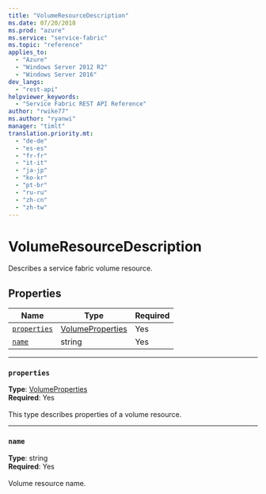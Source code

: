 ```yaml
---
title: "VolumeResourceDescription"
ms.date: 07/20/2018
ms.prod: "azure"
ms.service: "service-fabric"
ms.topic: "reference"
applies_to: 
  - "Azure"
  - "Windows Server 2012 R2"
  - "Windows Server 2016"
dev_langs: 
  - "rest-api"
helpviewer_keywords: 
  - "Service Fabric REST API Reference"
author: "rwike77"
ms.author: "ryanwi"
manager: "timlt"
translation.priority.mt: 
  - "de-de"
  - "es-es"
  - "fr-fr"
  - "it-it"
  - "ja-jp"
  - "ko-kr"
  - "pt-br"
  - "ru-ru"
  - "zh-cn"
  - "zh-tw"
---
```

# VolumeResourceDescription

Describes a service fabric volume resource.

## Properties
| Name | Type | Required |
| --- | --- | --- |
| [`properties`](#properties) | [VolumeProperties](sfclient-v63-model-volumeproperties.md) | Yes |
| [`name`](#name) | string | Yes |

____
### `properties`
__Type__: [VolumeProperties](sfclient-v63-model-volumeproperties.md) <br/>
__Required__: Yes<br/>
<br/>
This type describes properties of a volume resource.

____
### `name`
__Type__: string <br/>
__Required__: Yes<br/>
<br/>
Volume resource name.
